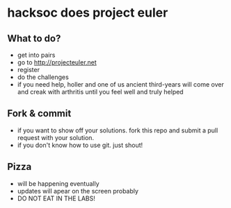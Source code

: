 # hacksoc does project euler

## What to do?

* get into pairs
* go to http://projecteuler.net
* register
* do the challenges
* if you need help, holler and one of us ancient third-years will come 
over and creak with arthritis until you feel well and truly helped

## Fork & commit

* if you want to show off your solutions. fork this repo and submit a pull request with your solution. 
* if you don't know how to use git. just shout!

## Pizza

* will be happening eventually
* updates will apear on the screen probably
* DO NOT EAT IN THE LABS!
